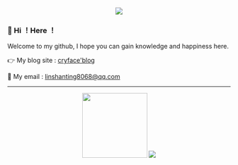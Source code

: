 <h1 align="center"><img src="https://readme-typing-svg.herokuapp.com?lines=%E4%BB%8A%E6%97%A5%E4%BA%8B%EF%BC%8C%E4%BB%8A%E6%97%A5%E6%AF%95;Forever+be+humble&center=true&size=27"></h1>

### 👋 Hi ！Here ！

Welcome to my github, I hope you can gain knowledge and happiness here.

👉 My blog site : [cryface'blog](https://blog.cryface.cn)

🤙 My email : linshanting8068@qq.com

------

<div align="center"> <img height="147px"  src="https://github-readme-stats.vercel.app/api?username=linmuhan&show_icons=true&theme=radical"/>
<img src="https://github-readme-stats.vercel.app/api/top-langs/?username=linmuhan&layout=compact&langs_count=6&show_icons=true&theme=radical" /> 
</div>

